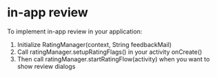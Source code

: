 # in-app review

To implement in-app review in your application:

1) Initialize RatingManager(context, String feedbackMail)
2) Call ratingManager.setupRatingFlags() in your activity onCreate()
3) Then call ratingManager.startRatingFlow(activity) when you want to show review dialogs
